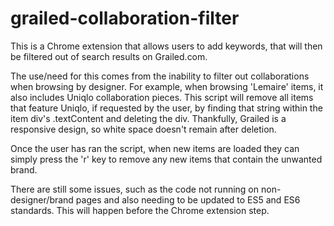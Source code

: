 # grailed-collaboration-filter

This is a Chrome extension that allows users to add keywords, that will then be filtered out of search results on Grailed.com.

The use/need for this comes from the inability to filter out collaborations when browsing by designer. For example, when browsing 'Lemaire' items, it also includes Uniqlo collaboration pieces. This script will remove all items that feature Uniqlo, if requested by the user, by finding that string within the item div's .textContent and deleting the div. Thankfully, Grailed is a responsive design, so white space doesn't remain after deletion.

Once the user has ran the script, when new items are loaded they can simply press the 'r' key to remove any new items that contain the unwanted brand.

There are still some issues, such as the code not running on non-designer/brand pages and also needing to be updated to ES5 and ES6 standards. This will happen before the Chrome extension step.
